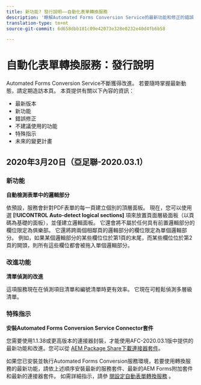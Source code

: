 ```yaml
---
title: 新功能? 發行說明——自動化表單轉換服務
description: '瞭解Automated Forms Conversion Service的最新功能和修正的錯誤 '
translation-type: tm+mt
source-git-commit: 6d658dbb181c09e42073e328e0232e40d4fb6b58

---
```



# 自動化表單轉換服務：發行說明

Automated Forms Conversion Service不斷獲得改進。 若要隨時掌握最新動態，請定期造訪本頁。 本頁提供有關以下內容的資訊：

* 最新版本
* 新功能
* 錯誤修正
* 不建議使用的功能
* 特殊指示
* 未來的變更計畫

## 2020年3月20日（亞足聯-2020.03.1）

### 新功能

**自動檢測表單中的邏輯部分**

依預設，服務會針對PDF表單的每一頁建立個別的頂層面板。 現在，您可以使用選 **[!UICONTROL Auto-detect logical sections]** 項來放置頁面層級面板（以頁碼為基礎的面板），並僅建立邏輯面板。  它還會將不屬於任何具有前置邏輯部分的欄位限定為俱樂部。 它還將跨兩個相鄰頁的邏輯部分的欄位限定為單個邏輯部分。 例如，如果某個邏輯部分的某些欄位位於第1頁的末尾，而某些欄位位於第2頁的開頭，則所有這些欄位都會被拖入單個邏輯部分。

### 改進功能

**清單偵測的改進**

這項服務現在在偵測項目清單和編號清單時更有效率。 它現在可輕鬆偵測多層級清單。

### 特殊指示

**安裝Automated Forms Conversion Service Connector套件**

您需要使用1.1.38或更高版本的連接器封裝，才能使用AFC-2020.03.1版中提供的最新功能和改進。您可以從 [AEM Package Share下載連接器套件](https://www.adobeaemcloud.com/content/marketplace/marketplaceProxy.html?packagePath=/content/companies/public/adobe/packages/cq650/servicepack/fd/AEM-Forms-6.5.4.0-WIN)。

如果您已安裝並執行Automated Forms Conversion服務環境，若要使用轉換服務的最新功能，請依上述順序安裝最新的服務套件、最新的AEM Forms附加套件和最新的連接器套件。 如需詳細指示，請參 [閱設定自動表單轉換服務](configure-service.md) 。
